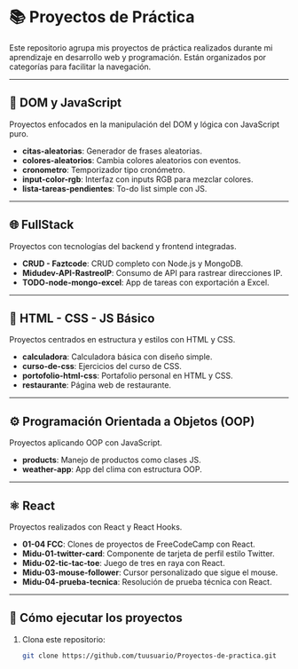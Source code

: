 # 📚 Proyectos de Práctica

Este repositorio agrupa mis proyectos de práctica realizados durante mi aprendizaje en desarrollo web y programación. Están organizados por categorías para facilitar la navegación.

---

## 🧠 DOM y JavaScript
Proyectos enfocados en la manipulación del DOM y lógica con JavaScript puro.

- **citas-aleatorias**: Generador de frases aleatorias.
- **colores-aleatorios**: Cambia colores aleatorios con eventos.
- **cronometro**: Temporizador tipo cronómetro.
- **input-color-rgb**: Interfaz con inputs RGB para mezclar colores.
- **lista-tareas-pendientes**: To-do list simple con JS.

---

## 🌐 FullStack
Proyectos con tecnologías del backend y frontend integradas.

- **CRUD - Faztcode**: CRUD completo con Node.js y MongoDB.
- **Midudev-API-RastreoIP**: Consumo de API para rastrear direcciones IP.
- **TODO-node-mongo-excel**: App de tareas con exportación a Excel.

---

## 🎨 HTML - CSS - JS Básico
Proyectos centrados en estructura y estilos con HTML y CSS.

- **calculadora**: Calculadora básica con diseño simple.
- **curso-de-css**: Ejercicios del curso de CSS.
- **portofolio-html-css**: Portafolio personal en HTML y CSS.
- **restaurante**: Página web de restaurante.

---

## ⚙️ Programación Orientada a Objetos (OOP)
Proyectos aplicando OOP con JavaScript.

- **products**: Manejo de productos como clases JS.
- **weather-app**: App del clima con estructura OOP.

---

## ⚛️ React
Proyectos realizados con React y React Hooks.

- **01-04 FCC**: Clones de proyectos de FreeCodeCamp con React.
- **Midu-01-twitter-card**: Componente de tarjeta de perfil estilo Twitter.
- **Midu-02-tic-tac-toe**: Juego de tres en raya con React.
- **Midu-03-mouse-follower**: Cursor personalizado que sigue el mouse.
- **Midu-04-prueba-tecnica**: Resolución de prueba técnica con React.

---

## 🚀 Cómo ejecutar los proyectos
1. Clona este repositorio:  
   ```bash
   git clone https://github.com/tuusuario/Proyectos-de-practica.git

